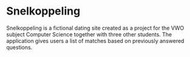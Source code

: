 Snelkoppeling
=============

Snelkoppeling is a fictional dating site created as a project for the VWO subject Computer Science together with three other students. The application gives users a list of matches based on previously answered questions.

